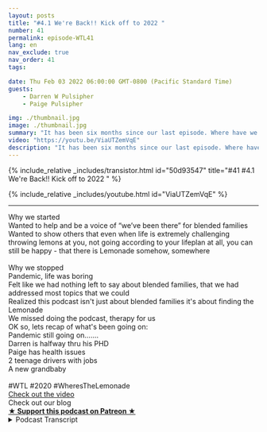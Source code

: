 ```yaml
---
layout: posts
title: "#4.1 We're Back!! Kick off to 2022 "
number: 41
permalink: episode-WTL41
lang: en
nav_exclude: true
nav_order: 41
tags:

date: Thu Feb 03 2022 06:00:00 GMT-0800 (Pacific Standard Time)
guests:
    - Darren W Pulsipher
    - Paige Pulsipher

img: ./thumbnail.jpg
image: ./thumbnail.jpg
summary: "It has been six months since our last episode. Where have we been? What have we been doing? Why did we stop? Why are we starting up again? Find out in this kick off to season 4."
video: "https://youtu.be/ViaUTZemVqE"
description: "It has been six months since our last episode. Where have we been? What have we been doing? Why did we stop? Why are we starting up again? Find out in this kick off to season 4."
---
```


<div>
{% include_relative _includes/transistor.html id="50d93547" title="#41 #4.1 We're Back!! Kick off to 2022 " %}

{% include_relative _includes/youtube.html id="ViaUTZemVqE" %}
</div>

---

<html><head></head><body><div>Why we started<br>Wanted to help and be a voice of “we’ve been there” for blended families<br>Wanted to show others that even when life is extremely challenging throwing lemons at you, not going according to your lifeplan at all, you can still be happy - that there is Lemonade somehow, somewhere<br><br>Why we stopped<br>Pandemic, life was boring<br>Felt like we had nothing left to say about blended families, that we had addressed most topics that we could<br>Realized this podcast isn't just about blended families it's about finding the Lemonade<br>We missed doing the podcast, therapy for us<br>OK so, lets recap of what's been going on:<br>Pandemic still going on…….<br>Darren is halfway thru his PHD<br>Paige has health issues<br>2 teenage drivers with jobs<br>A new grandbaby<br><br>#WTL #2020 #WheresTheLemonade<br><a href="https://youtu.be/ViaUTZemVqE">Check out the video</a><br>Check out our blog</div>
<strong>
  <a href="https://www.patreon.com/wheresthelemonade" target="_donate" rel="payment" title="★ Support this podcast on Patreon ★">★ Support this podcast on Patreon ★</a>
</strong></body></html>

<details>
<summary> Podcast Transcript </summary>

<p></p>

</details>
